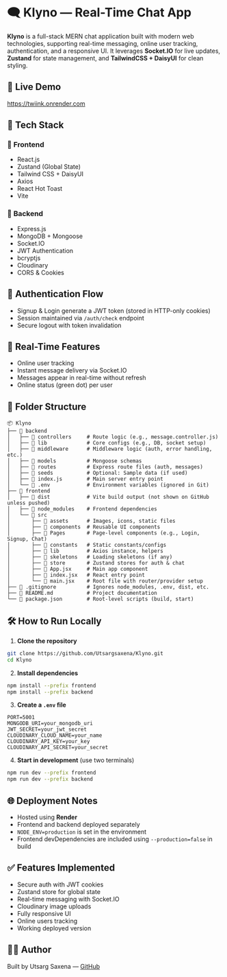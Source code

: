 # 🗨️ **Klyno — Real-Time Chat App**

**Klyno** is a full-stack MERN chat application built with modern web technologies, supporting real-time messaging, online user tracking, authentication, and a responsive UI. It leverages **Socket.IO** for live updates, **Zustand** for state management, and **TailwindCSS + DaisyUI** for clean styling.

## **🚀 Live Demo**
https://twiink.onrender.com

## **🧰 Tech Stack**

### 🔹 **Frontend**
- React.js
- Zustand (Global State)
- Tailwind CSS + DaisyUI
- Axios
- React Hot Toast
- Vite

### 🔹 **Backend**
- Express.js
- MongoDB + Mongoose
- Socket.IO
- JWT Authentication
- bcryptjs
- Cloudinary
- CORS & Cookies

## **🔐 Authentication Flow**
- Signup & Login generate a JWT token (stored in HTTP-only cookies)
- Session maintained via `/auth/check` endpoint
- Secure logout with token invalidation

## **💬 Real-Time Features**
- Online user tracking
- Instant message delivery via Socket.IO
- Messages appear in real-time without refresh
- Online status (green dot) per user

## **📁 Folder Structure**
```
📦 Klyno
├── 📁 backend
│   ├── 📁 controllers     # Route logic (e.g., message.controller.js)
│   ├── 📁 lib             # Core configs (e.g., DB, socket setup)
│   ├── 📁 middleware      # Middleware logic (auth, error handling, etc.)
│   ├── 📁 models          # Mongoose schemas
│   ├── 📁 routes          # Express route files (auth, messages)
│   ├── 📁 seeds           # Optional: Sample data (if used)
│   ├── 📄 index.js        # Main server entry point
│   └── 📄 .env            # Environment variables (ignored in Git)
├── 📁 frontend
│   ├── 📁 dist            # Vite build output (not shown on GitHub unless pushed)
│   ├── 📁 node_modules    # Frontend dependencies
│   └── 📁 src
│       ├── 📁 assets      # Images, icons, static files
│       ├── 📁 components  # Reusable UI components
│       ├── 📁 Pages       # Page-level components (e.g., Login, Signup, Chat)
│       ├── 📁 constants   # Static constants/configs
│       ├── 📁 lib         # Axios instance, helpers
│       ├── 📁 skeletons   # Loading skeletons (if any)
│       ├── 📁 store       # Zustand stores for auth & chat
│       ├── 📄 App.jsx     # Main app component
│       ├── 📄 index.jsx   # React entry point
│       └── 📄 main.jsx    # Root file with router/provider setup
├── 📄 .gitignore          # Ignores node_modules, .env, dist, etc.
├── 📄 README.md           # Project documentation
└── 📄 package.json        # Root-level scripts (build, start)
```

## **🛠 How to Run Locally**

1. **Clone the repository**
```bash
git clone https://github.com/Utsargsaxena/Klyno.git
cd Klyno
```

2. **Install dependencies**
```bash
npm install --prefix frontend
npm install --prefix backend
```

3. **Create a `.env` file**
```
PORT=5001
MONGODB_URI=your_mongodb_uri
JWT_SECRET=your_jwt_secret
CLOUDINARY_CLOUD_NAME=your_name
CLOUDINARY_API_KEY=your_key
CLOUDINARY_API_SECRET=your_secret
```

4. **Start in development** (use two terminals)
```bash
npm run dev --prefix frontend
npm run dev --prefix backend
```

## **🌐 Deployment Notes**
- Hosted using **Render**
- Frontend and backend deployed separately
- `NODE_ENV=production` is set in the environment
- Frontend devDependencies are included using `--production=false` in build

## **✅ Features Implemented**
- Secure auth with JWT cookies
- Zustand store for global state
- Real-time messaging with Socket.IO
- Cloudinary image uploads
- Fully responsive UI
- Online users tracking
- Working deployed version

## **👨‍💻 Author**
Built by Utsarg Saxena — [GitHub](https://github.com/Utsargsaxena)
